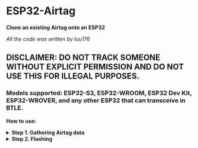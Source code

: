 # ESP32-Airtag

**Clone an existing Airtag onto an ESP32**

*All the code was written by luu176*

## DISCLAIMER: DO NOT TRACK SOMEONE WITHOUT EXPLICIT PERMISSION AND DO NOT USE THIS FOR ILLEGAL PURPOSES.

### **Models supported:** ESP32-S3, ESP32-WROOM, ESP32 Dev Kit, ESP32-WROVER, and any other ESP32 that can transceive in BTLE.





**How to use:**
<details>
<summary><b>Step 1. Gathering Airtag data</b></summary>

1. To do this, put your airtag into "lost mode" on your iPhone and then power off your phone **OR** Have your phone far from your airtag.
2. Next, compile and write the **airtag_sniffer.ino** script onto your ESP32 (preferably using Arduino IDE).
3. Open the serial monitor, then click the reset button located on your ESP32.
4. You should be receiving airtag data around you, locate the one with the strongest RSSI (the one closest to you) and copy the info
</details>


<details>
    <summary><b>Step 2. Flashing</b></summary>

1. Run the **flash_esp32.py** python script.
2. Enter the values that you found when sniffing the airtag, the mac address and payload.
3. The script will generate an advertisement key, save it in a file temporarely, then write the firmware with the key on the ESP32.
4. Open the Find My app on your iPhone and you should now start seing the live location of the ESP32.
</details>

